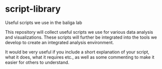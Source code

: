 script-library
==============

Useful scripts we use in the baliga lab

This repository will collect useful scripts we use for various data analysis and visualizations. These scripts will further be integrated into the tools we develop to create an integrated analysis environment.

It would be very useful if you include a short explanation of your script, what it does, what it requires etc., as well as some commenting to make it easier for others to understand.
